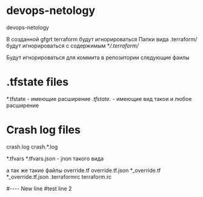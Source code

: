 # devops-netology
devops-netology


В созданной gfgrt terraform  будут игнорироваться
Папки  вида  .terraform/ будут игнорироваться с содержимым
**/.terraform/*

Будут игнорироваться для коммита в репозитории следующие фаилы 
# .tfstate files
*.tfstate   - имеющие расширение
*.tfstate.*   - имеющие вид такои и любое расширение
# Crash log files
crash.log
crash.*.log

*.tfvars
*.tfvars.json    - jnon такого вида

а так же такие файлы 
override.tf
override.tf.json
*_override.tf
*_override.tf.json
.terraformrc 
terraform.rc

#---- New line
#test line 2